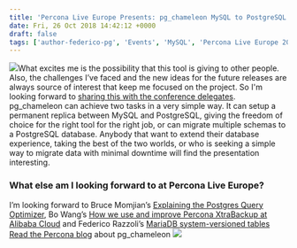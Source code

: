 ```yaml
---
title: 'Percona Live Europe Presents: pg_chameleon MySQL to PostgreSQL Replica Made Easy'
date: Fri, 26 Oct 2018 14:42:12 +0000
draft: false
tags: ['author-federico-pg', 'Events', 'MySQL', 'Percona Live Europe 2018', 'PostgreSQL', 'Tools']
---
```


![](https://www.percona.com/community-blog/wp-content/uploads/2018/10/igor_small.png)What excites me is the possibility that this tool is giving to other people. Also, the challenges I’ve faced and the new ideas for the future releases are always source of interest that keep me focused on the project. So I'm looking forward to [sharing this with the conference delegates](https://www.percona.com/live/e18/sessions/pgchameleon-mysql-to-postgresql-replica-made-easy). pg\_chameleon can achieve two tasks in a very simple way. It can setup a permanent replica between MySQL and PostgreSQL, giving the freedom of choice for the right tool for the right job, or can migrate multiple schemas to a PostgreSQL database. Anybody that want to extend their database experience, taking the best of the two worlds, or who is seeking a simple way to migrate data with minimal downtime will find the presentation interesting.

### What else am I looking forward to at Percona Live Europe?

I’m looking forward to Bruce Momjian’s [Explaining the Postgres Query Optimizer](https://www.percona.com/live/e18/sessions/explaining-the-postgres-query-optimizer), Bo Wang’s [How we use and improve Percona XtraBackup at Alibaba Cloud](https://www.percona.com/live/e18/sessions/how-we-use-and-improve-percona-xtrabackup-at-alibaba-cloud) and Federico Razzoli’s [MariaDB system-versioned tables](https://www.percona.com/live/e18/sessions/mariadb-system-versioned-tables) [Read the Percona blog](https://www.percona.com/blog/2018/08/17/replication-from-percona-server-for-mysql-to-postgresql-using-pg_chameleon/) about pg\_chameleon ![](https://www.percona.com/blog/wp-content/uploads/2018/08/postgres-mysql-replication-using-pg_chameleon-300x176.jpg)